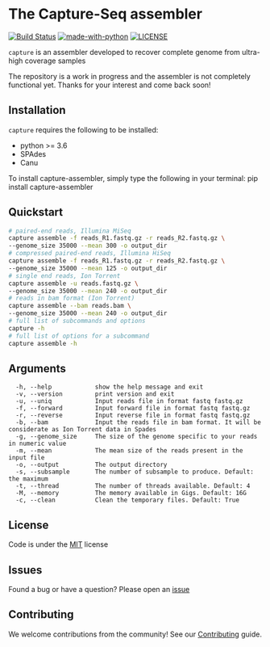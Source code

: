 # The Capture-Seq assembler

[![Build Status](https://travis-ci.org/SGBC/capture.svg?branch=master)](https://travis-ci.org/SGBC/capture)
[![made-with-python](https://img.shields.io/badge/made%20with-python3-blue.svg)](https://www.python.org/)
[![LICENSE](https://img.shields.io/badge/license-MIT-lightgrey.svg)](https://github.com/SGBC/capture)

`capture` is an assembler developed to recover complete genome from ultra-high coverage samples

The repository is a work in progress and the assembler is not completely functional yet.
Thanks for your interest and come back soon!

## Installation

`capture` requires the following to be installed:

* python >= 3.6
* SPAdes
* Canu

To install capture-assembler, simply type the following in your terminal:
    pip install capture-assembler
    

## Quickstart

```bash
# paired-end reads, Illumina MiSeq
capture assemble -f reads_R1.fastq.gz -r reads_R2.fastq.gz \
--genome_size 35000 --mean 300 -o output_dir
# compressed paired-end reads, Illumina HiSeq
capture assemble -f reads_R1.fastq.gz -r reads_R2.fastq.gz \
--genome_size 35000 --mean 125 -o output_dir
# single end reads, Ion Torrent
capture assemble -u reads.fastq.gz \
--genome_size 35000 --mean 240 -o output_dir
# reads in bam format (Ion Torrent)
capture assemble --bam reads.bam \
--genome_size 35000 --mean 240 -o output_dir
# full list of subcommands and options
capture -h
# full list of options for a subcommand
capture assemble -h
```
## Arguments

```
  -h, --help            show the help message and exit
  -v, --version         print version and exit
  -u, --uniq            Input reads file in format fastq fastq.gz
  -f, --forward         Input forward file in format fastq fastq.gz
  -r, --reverse         Input reverse file in format fastq fastq.gz
  -b, --bam             Input the reads file in bam format. It will be considerate as Ion Torrent data in Spades
  -g, --genome_size     The size of the genome specific to your reads in numeric value
  -m, --mean            The mean size of the reads present in the input file
  -o, --output          The output directory
  -s, --subsample       The number of subsample to produce. Default: the maximum
  -t, --thread          The number of threads available. Default: 4
  -M, --memory          The memory available in Gigs. Default: 16G
  -c, --clean           Clean the temporary files. Default: True

```


## License

Code is under the [MIT](LICENSE) license

## Issues

Found a bug or have a question? Please open an [issue](https://github.com/SGBC/capture/issues)

## Contributing

We welcome contributions from the community! See our [Contributing](CONTRIBUTING.md) guide.
